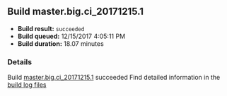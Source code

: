 ## Build master.big.ci_20171215.1
- **Build result:** `succeeded`
- **Build queued:** 12/15/2017 4:05:11 PM
- **Build duration:** 18.07 minutes
### Details
Build [master.big.ci_20171215.1](https://winappstudio.visualstudio.com/web/build.aspx?pcguid=a4ef43be-68ce-4195-a619-079b4d9834c2&builduri=vstfs%3a%2f%2f%2fBuild%2fBuild%2f24263) succeeded
Find detailed information in the [build log files](https://uwpctdiags.blob.core.windows.net/buildlogs/master.big.ci_20171215.1_logs.zip)

